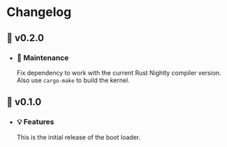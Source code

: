 # Changelog

## :banana: v0.2.0

- ### :wrench: Maintenance

    Fix dependency to work with the current Rust Nightly compiler version. Also use `cargo-make` to build the kernel.

## :pizza: v0.1.0

- ### :bulb: Features

    This is the initial release of the boot loader.

